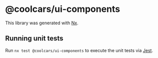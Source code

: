 # @coolcars/ui-components

This library was generated with [Nx](https://nx.dev).

## Running unit tests

Run `nx test @coolcars/ui-components` to execute the unit tests via [Jest](https://jestjs.io).
